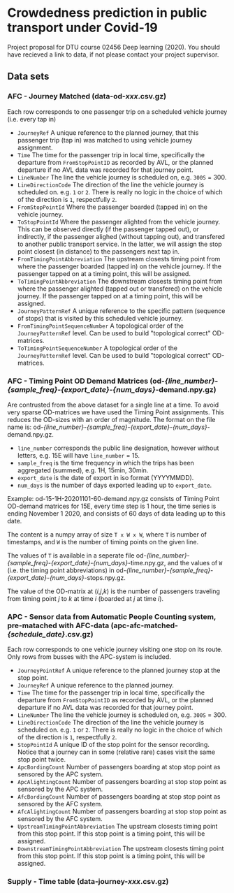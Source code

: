 # Crowdedness prediction in public transport under Covid-19

Project proposal for DTU course 02456 Deep learning (2020). You should have recieved a link to data, if not please contact your project supervisor.

## Data sets

### AFC - Journey Matched (data-od-*xxx*.csv.gz)
Each row corresponds to one passenger trip on a scheduled vehicle journey (i.e. every tap in)
- ``JourneyRef`` A unique reference to the planned journey, that this passenger trip (tap in) was matched to using vehicle journey assignment.
- ``Time`` The time for the passenger trip in local time, specifically the departure from ``FromStopPointID`` as recorded by AVL, or the planned departure if no AVL data was recorded for that journey point.
- ``LineNumber`` The line the vehicle journey is scheduled on, e.g. ``300S`` = 300.
- ``LineDirectionCode`` The direction of the line the vehicle journey is scheduled on. e.g. ``1`` or ``2``. There is really no logic in the choice of which of the direction is ``1``, respectfully ``2``.
- ``FromStopPointId`` Where the passenger boarded (tapped in) on the vehicle journey.
- ``ToStopPointId`` Where the passenger alighted from the vehicle journey. This can be observed directly (if the passenger tapped out), or indirectly, if the passenger alighed (without tapping out), and transfered to another public transport service. In the latter, we will assign the stop point closest (in distance) to the passengers next tap in.
- ``FromTimingPointAbbreviation`` The upstream closests timing point from where the passenger boarded (tapped in) on the vehicle journey. If the passenger tapped on at a timing point, this will be assigned.
- ``ToTimingPointAbbreviation`` The downstream closests timing point from where the passenger alighted (tapped out or transfered) on the vehicle journey. If the passenger tapped on at a timing point, this will be assigned.
- ``JourneyPatternRef`` A unique reference to the specific pattern (sequence of stops) that is visited by this scheduled vehicle journey.
- ``FromTimingPointSequenceNumber`` A topological order of the ``JourneyPatternRef`` level. Can be used to build "topological correct" OD-matrices.
- ``ToTimingPointSequenceNumber`` A topological order of the ``JourneyPatternRef`` level. Can be used to build "topological correct" OD-matrices.

### AFC - Timing Point OD Demand Matrices (od-*{line_number}*-*{sample_freq}*-*{export_date}*-*{num_days}*-demand.npy.gz)
Are contrusted from the above dataset for a single line at a time. To avoid very sparse OD-matrices we have used the Timing Point assignments. This reduces the OD-sizes with an order of magnitude. The format on the file name is: od-*{line_number}*-*{sample_freq}*-*{export_date}*-*{num_days}*-demand.npy.gz. 
- `line_number` corresponds the public line designation, however without letters, e.g. 15E will have `line_number` = 15. 
- `sample_freq` is the time frequency in which the trips has been aggregated (summed), e.g. 1H, 15min, 30min.
- `export_date` is the date of export in iso format (YYYYMMDD).
- `num_days` is the number of days exported leading up to `export_date`.

Example: od-15-1H-20201101-60-demand.npy.gz consists of Timing Point OD-demand matrices for 15E, every time step is 1 hour, the time series is ending November 1 2020, and consists of 60 days of data leading up to this date.

The content is a numpy array of size ``T x W x W``, where `T` is number of timestamps, and `W` is the number of timing points on the given line.

The values of ``T`` is available in a seperate file od-*{line_number}*-*{sample_freq}*-*{export_date}*-*{num_days}*-time.npy.gz, and the values of `W` (i.e. the timing point abbreviations) in od-*{line_number}*-*{sample_freq}*-*{export_date}*-*{num_days}*-stops.npy.gz.

The value of the OD-matrix at (*i*,*j*,*k*) is the number of passengers traveling from timing point *j* to *k* at time *i* (boarded at *j* at time *i*). 

### APC - Sensor data from Automatic People Counting system, pre-matached with AFC-data (apc-afc-matched-*{schedule_date}*.csv.gz)
Each row corresponds to one vehicle journey visiting one stop on its route. Only rows from busses with the APC-system is included.

- ``JourneyPointRef`` A unique reference to the planned journey stop at the stop point.
- ``JourneyRef`` A unique reference to the planned journey.
- ``Time`` The time for the passenger trip in local time, specifically the departure from ``FromStopPointID`` as recorded by AVL, or the planned departure if no AVL data was recorded for that journey point.
- ``LineNumber`` The line the vehicle journey is scheduled on, e.g. ``300S`` = 300.
- ``LineDirectionCode`` The direction of the line the vehicle journey is scheduled on. e.g. ``1`` or ``2``. There is really no logic in the choice of which of the direction is ``1``, respectfully ``2``.
- ``StopPointId`` A unique ID of the stop point for the sensor recording. Notice that a journey can in some (relative rare) cases visit the same stop point twice.
- ``ApcBordingCount`` Number of passengers boarding at stop stop point as sensored by the APC system.
- ``ApcAlightingCount`` Number of passengers boarding at stop stop point as sensored by the APC system.
- ``AfcBordingCount`` Number of passengers boarding at stop stop point as sensored by the AFC system.
- ``AfcAlightingCount`` Number of passengers boarding at stop stop point as sensored by the AFC system.
- ``UpstreamTimingPointAbbreviation`` The upstream closests timing point from this stop point. If this stop point is a timing point, this will be assigned.
- ``DownstreamTimingPointAbbreviation`` The upstream closests timing point from this stop point. If this stop point is a timing point, this will be assigned.

### Supply - Time table (data-journey-*xxx*.csv.gz)
